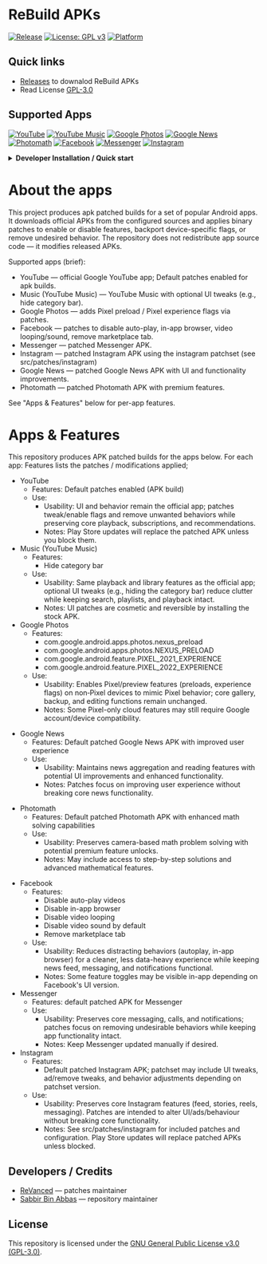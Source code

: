 # ReBuild APKs

[![Release](https://img.shields.io/github/v/release/sabbirba/rebuild?style=flat-square)](https://github.com/sabbirba/rebuild/releases)
[![License: GPL v3](https://img.shields.io/badge/License-GPLv3-blue?style=flat-square)](https://www.gnu.org/licenses/gpl-3.0.en.html)
[![Platform](https://img.shields.io/badge/Platform-Android-3ddc84?style=flat-square&logo=android&logoColor=white)](#apps--features)

## Quick links
- [Releases](https://github.com/sabbirba/rebuild/releases) to downalod ReBuild APKs
- Read License [GPL-3.0](https://github.com/sabbirba/rebuild/blob/main/LICENSE)

## Supported Apps
<p>
  <a href="#youtube"><img alt="YouTube" src="https://img.shields.io/badge/-YouTube-FF0000?style=for-the-badge&logo=youtube&logoColor=white"/></a>
  <a href="#music"><img alt="YouTube Music" src="https://img.shields.io/badge/-Music-FF0000?style=for-the-badge&logo=youtubemusic&logoColor=white"/></a>
  <a href="#googlephotos"><img alt="Google Photos" src="https://img.shields.io/badge/-Photos-4285F4?style=for-the-badge&logo=googlephotos&logoColor=white"/></a>
  <a href="#googlenews"><img alt="Google News" src="https://img.shields.io/badge/-Google%20News-4285F4?style=for-the-badge&logo=googlenews&logoColor=white"/></a>
  <a href="#photomath"><img alt="Photomath" src="https://img.shields.io/badge/-Photomath-FF6B35?style=for-the-badge&logo=data:image/svg+xml;base64,PHN2ZyB3aWR0aD0iMjQiIGhlaWdodD0iMjQiIHZpZXdCb3g9IjAgMCAyNCAyNCIgZmlsbD0ibm9uZSIgeG1sbnM9Imh0dHA6Ly93d3cudzMub3JnLzIwMDAvc3ZnIj4KPHBhdGggZD0iTTEyIDJDMTMuMSAyIDE0IDIuOSAxNCA0VjE2QzE0IDE3LjEgMTMuMSAxOCA5IDE4QzQuOSAxOCA0IDE3LjEgNCAxNlY0QzQgMi45IDQuOSAyIDYgMkMxMC4yIDIgMTIgMkgxMloiIGZpbGw9IndoaXRlIi8+CjxwYXRoIGQ9Ik0xNiA2VjE4QzE2IDE5LjEgMTUuMSAyMCAxMiAyMEM5LjkgMjAgOSAxOS4xIDkgMThWNkMxMCA2IDExIDYgMTIgNkMxNCA2IDE2IDYgMTZaIiBmaWxsPSJ3aGl0ZSIvPgo8L3N2Zz4K&logoColor=white"/></a>
  <a href="#facebook"><img alt="Facebook" src="https://img.shields.io/badge/-Facebook-1877F2?style=for-the-badge&logo=facebook&logoColor=white"/></a>
  <a href="#messenger"><img alt="Messenger" src="https://img.shields.io/badge/-Messenger-0084FF?style=for-the-badge&logo=messenger&logoColor=white"/></a>
  <a href="#instagram"><img alt="Instagram" src="https://img.shields.io/badge/-Instagram-E1306C?style=for-the-badge&logo=instagram&logoColor=white"/></a>
</p>

<details>
<summary><strong>Developer Installation / Quick start</strong></summary>

1. Clone the repo:
   ```bash
   git clone https://github.com/sabbirba/rebuild.git
   cd rebuild
   ```

2. Install [Ninja](https://ninja-build.org/) (if not already installed):
   - Using package manager (e.g., `apt`, `brew`, `choco`):
     ```bash
     # Example for Ubuntu
     sudo apt install ninja-build
     ```
   - Or download from the [Ninja releases page](https://github.com/ninja-build/ninja/releases).

3. Install [Rust](https://www.rust-lang.org/tools/install) (if not already installed):
   ```bash
   curl --proto '=https' --tlsv1.2 -sSf https://sh.rustup.rs | sh
   ```

4. Install [Android SDK Command-line Tools](https://developer.android.com/studio#command-tools) (if not already installed):
   - Download the Command-line Tools only option.
   - Extract and set up in `ANDROID_SDK_ROOT` (e.g., `~/Android/Sdk`).

5. Install required Android SDK packages:
   ```bash
   sdkmanager "platform-tools" "platforms;android-30" "build-tools;30.0.3"
   ```

6. Install [Git](https://git-scm.com/downloads) (if not already installed):
   - Download and install from the official website.

7. Install [Python 3](https://www.python.org/downloads/) (if not already installed):
   - Download and install from the official website.

8. Install [Docker](https://www.docker.com/get-started) (if not already installed):
   - Follow the official installation guide for your platform.

9. Build the project:
   ```bash
   ./build.sh
   ```

10. Find the built APKs in the `output/` directory.

</details>

# About the apps

This project produces apk patched builds for a set of popular Android apps. It downloads official APKs from the configured sources and applies binary patches to enable or disable features, backport device-specific flags, or remove undesired behavior. The repository does not redistribute app source code — it modifies released APKs.

Supported apps (brief):
- YouTube — official Google YouTube app; Default patches enabled for apk builds.
- Music (YouTube Music) — YouTube Music with optional UI tweaks (e.g., hide category bar).
- Google Photos — adds Pixel preload / Pixel experience flags via patches.
- Facebook — patches to disable auto-play, in-app browser, video looping/sound, remove marketplace tab.
- Messenger — patched Messenger APK.
- Instagram — patched Instagram APK using the instagram patchset (see src/patches/instagram)
- Google News — patched Google News APK with UI and functionality improvements.
- Photomath — patched Photomath APK with premium features.

See "Apps & Features" below for per-app features.

# Apps & Features

This repository produces APK patched builds for the apps below. For each app: Features lists the patches / modifications applied;

<a id="youtube"></a>
- YouTube
  - Features: Default patches enabled (APK build)
  - Use:
    - Usability: UI and behavior remain the official app; patches tweak/enable flags and remove unwanted behaviors while preserving core playback, subscriptions, and recommendations.
    - Notes: Play Store updates will replace the patched APK unless you block them.
<a id="music"></a>
- Music (YouTube Music)
  - Features:
    - Hide category bar
  - Use:
    - Usability: Same playback and library features as the official app; optional UI tweaks (e.g., hiding the category bar) reduce clutter while keeping search, playlists, and playback intact.
    - Notes: UI patches are cosmetic and reversible by installing the stock APK.
<a id="googlephotos"></a>
- Google Photos
  - Features:
    - com.google.android.apps.photos.nexus_preload
    - com.google.android.apps.photos.NEXUS_PRELOAD
    - com.google.android.feature.PIXEL_2021_EXPERIENCE
    - com.google.android.feature.PIXEL_2022_EXPERIENCE
  - Use:
    - Usability: Enables Pixel/preview features (preloads, experience flags) on non‑Pixel devices to mimic Pixel behavior; core gallery, backup, and editing functions remain unchanged.
    - Notes: Some Pixel-only cloud features may still require Google account/device compatibility.

<a id="googlenews"></a>
- Google News
  - Features: Default patched Google News APK with improved user experience
  - Use:
    - Usability: Maintains news aggregation and reading features with potential UI improvements and enhanced functionality.
    - Notes: Patches focus on improving user experience without breaking core news functionality.

<a id="photomath"></a>
- Photomath
  - Features: Default patched Photomath APK with enhanced math solving capabilities
  - Use:
    - Usability: Preserves camera-based math problem solving with potential premium feature unlocks.
    - Notes: May include access to step-by-step solutions and advanced mathematical features.

<a id="facebook"></a>
- Facebook
  - Features:
    - Disable auto-play videos
    - Disable in-app browser
    - Disable video looping
    - Disable video sound by default
    - Remove marketplace tab
  - Use:
    - Usability: Reduces distracting behaviors (autoplay, in-app browser) for a cleaner, less data-heavy experience while keeping news feed, messaging, and notifications functional.
    - Notes: Some feature toggles may be visible in-app depending on Facebook's UI version.
<a id="messenger"></a>
- Messenger
  - Features: default patched APK for Messenger
  - Use:
    - Usability: Preserves core messaging, calls, and notifications; patches focus on removing undesirable behaviors while keeping app functionality intact.
    - Notes: Keep Messenger updated manually if desired.
<a id="instagram"></a>
- Instagram
  - Features:
    - Default patched Instagram APK; patchset may include UI tweaks, ad/remove tweaks, and behavior adjustments depending on patchset version.
  - Use:
    - Usability: Preserves core Instagram features (feed, stories, reels, messaging). Patches are intended to alter UI/ads/behaviour without breaking core functionality.
    - Notes: See src/patches/instagram for included patches and configuration. Play Store updates will replace patched APKs unless blocked.

## Developers / Credits

- [ReVanced](https://revanced.app) — patches maintainer
- [Sabbir Bin Abbas](https://sabbirba.pages.dev) — repository maintainer

## License

This repository is licensed under the [GNU General Public License v3.0 (GPL-3.0)](https://github.com/sabbirba/rebuild/blob/main/LICENSE).
